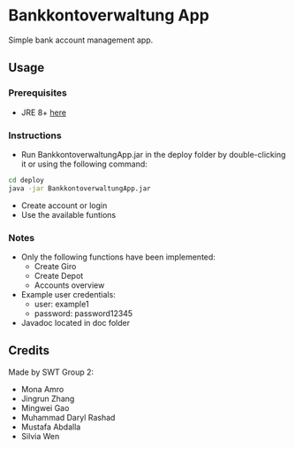 # Bankkontoverwaltung App
Simple bank account management app.

## Usage

### Prerequisites

- JRE 8+ [here](https://www.java.com/en/download/manual.jsp)

### Instructions

- Run BankkontoverwaltungApp.jar in the deploy folder by double-clicking it or using the following command:

```sh
cd deploy
java -jar BankkontoverwaltungApp.jar
```
- Create account or login
- Use the available funtions

### Notes

- Only the following functions have been implemented:
  - Create Giro
  - Create Depot
  - Accounts overview
- Example user credentials:
  - user: example1
  - password: password12345
- Javadoc located in doc folder

## Credits

Made by SWT Group 2:

- Mona Amro
- Jingrun Zhang
- Mingwei Gao
- Muhammad Daryl Rashad
- Mustafa Abdalla
- Silvia Wen
